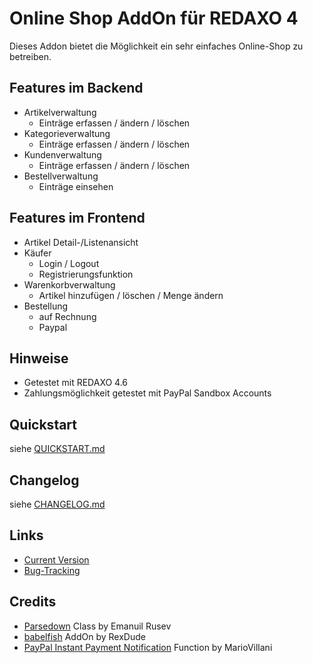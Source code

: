 Online Shop AddOn für REDAXO 4
============================

Dieses Addon bietet die Möglichkeit ein sehr einfaches Online-Shop
zu betreiben.


Features im Backend
-------------------
* Artikelverwaltung
	* Einträge erfassen / ändern / löschen
* Kategorieverwaltung
	* Einträge erfassen / ändern / löschen
* Kundenverwaltung
	* Einträge erfassen / ändern / löschen
* Bestellverwaltung
	* Einträge einsehen


Features im Frontend
-------------------
* Artikel Detail-/Listenansicht
* Käufer
	* Login / Logout
	* Registrierungsfunktion
* Warenkorbverwaltung
	* Artikel hinzufügen / löschen / Menge ändern
* Bestellung
	* auf Rechnung
	* Paypal


Hinweise
--------

* Getestet mit REDAXO 4.6
* Zahlungsmöglichkeit getestet mit PayPal Sandbox Accounts


Quickstart
---------

siehe [QUICKSTART.md](QUICKSTART.md)


Changelog
---------

siehe [CHANGELOG.md](CHANGELOG.md)

Links
------------

* [Current Version](https://github.com/last-hero/square_shop)
* [Bug-Tracking](https://github.com/last-hero/square_shop/issues)

Credits
-------

* [Parsedown](http://parsedown.org/) Class by Emanuil Rusev
* [babelfish](https://github.com/RexDude/babelfish) AddOn by RexDude
* [PayPal Instant Payment Notification](https://github.com/paypal/ipn-code-samples/blob/master/paypal_ipn.php) Function by MarioVillani


